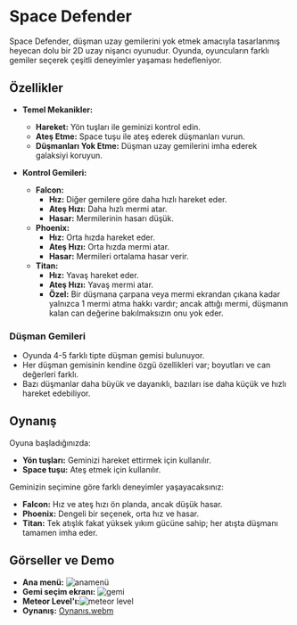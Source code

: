 # Space Defender

Space Defender, düşman uzay gemilerini yok etmek amacıyla tasarlanmış heyecan dolu bir 2D uzay nişancı oyunudur. Oyunda, oyuncuların farklı gemiler seçerek çeşitli deneyimler yaşaması hedefleniyor.

## Özellikler

- **Temel Mekanikler:**
  - **Hareket:** Yön tuşları ile geminizi kontrol edin.
  - **Ateş Etme:** Space tuşu ile ateş ederek düşmanları vurun.
  - **Düşmanları Yok Etme:** Düşman uzay gemilerini imha ederek galaksiyi koruyun.

- **Kontrol Gemileri:**
  - **Falcon:**  
    - **Hız:** Diğer gemilere göre daha hızlı hareket eder.
    - **Ateş Hızı:** Daha hızlı mermi atar.
    - **Hasar:** Mermilerinin hasarı düşük.
  - **Phoenix:**  
    - **Hız:** Orta hızda hareket eder.
    - **Ateş Hızı:** Orta hızda mermi atar.
    - **Hasar:** Mermileri ortalama hasar verir.
  - **Titan:**  
    - **Hız:** Yavaş hareket eder.
    - **Ateş Hızı:** Yavaş mermi atar.
    - **Özel:** Bir düşmana çarpana veya mermi ekrandan çıkana kadar yalnızca 1 mermi atma hakkı vardır; ancak attığı mermi, düşmanın kalan can değerine bakılmaksızın onu yok eder.

### Düşman Gemileri
- Oyunda 4-5 farklı tipte düşman gemisi bulunuyor.
- Her düşman gemisinin kendine özgü özellikleri var; boyutları ve can değerleri farklı.
- Bazı düşmanlar daha büyük ve dayanıklı, bazıları ise daha küçük ve hızlı hareket edebiliyor.

## Oynanış

Oyuna başladığınızda:
- **Yön tuşları:** Geminizi hareket ettirmek için kullanılır.
- **Space tuşu:** Ateş etmek için kullanılır.

Geminizin seçimine göre farklı deneyimler yaşayacaksınız:
- **Falcon:** Hız ve ateş hızı ön planda, ancak düşük hasar.
- **Phoenix:** Dengeli bir seçenek, orta hız ve hasar.
- **Titan:** Tek atışlık fakat yüksek yıkım gücüne sahip; her atışta düşmanı tamamen imha eder.

## Görseller ve Demo

- **Ana menü:**  ![anamenü](https://github.com/user-attachments/assets/df1229b3-fa14-40cb-a68a-6c9bf5ff3250)
- **Gemi seçim ekranı:**  ![gemi](https://github.com/user-attachments/assets/277154aa-ff09-4d6c-89b8-cac37125e43a)
- **Meteor Level'ı:**![meteor level](https://github.com/user-attachments/assets/eec6a91e-e1dc-410d-a865-c4e222324642)
- **Oynanış:** [Oynanıs.webm](https://github.com/user-attachments/assets/f87f1207-b204-4683-8c28-e309ff2d43fb)





